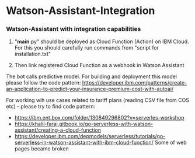 # Watson-Assistant-Integration
### Watson-Assistant with integration capabilities

1. "__main__.py" should be deployed as Cloud Function (Action) on IBM Cloud.  For this you should carefully run commands from "script for installation.txt"

2. Then link registered Cloud Function as a webhook in Watson Assistant

The bot calls predictive model. For building and deployment this model please follow the code pattern:
https://developer.ibm.com/patterns/create-an-application-to-predict-your-insurance-premium-cost-with-autoai/

For working wih use cases related to tariff plans (reading CSV file from COS etc) - please try to find code pattern:
- https://ibm.ent.box.com/folder/130849296802?v=serverles-workshop
- https://khalil-faraj.gitbook.io/go-serverless-with-watson-assistant/creating-a-cloud-function
- https://developer.ibm.com/depmodels/serverless/tutorials/go-serverless-in-watson-assistant-with-ibm-cloud-function/
Some of web pages became broken
